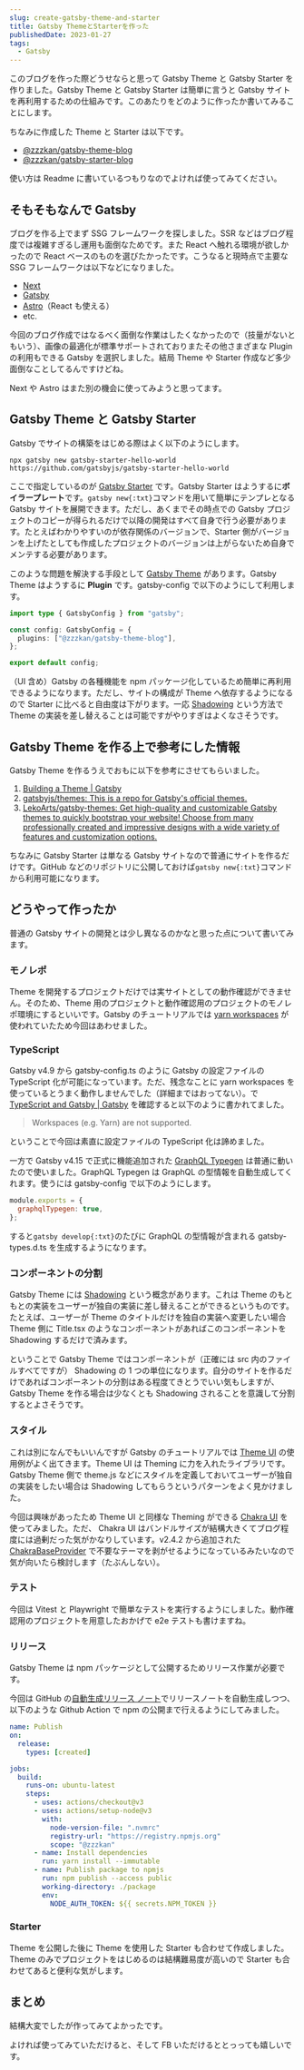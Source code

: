 ```yaml
---
slug: create-gatsby-theme-and-starter
title: Gatsby ThemeとStarterを作った
publishedDate: 2023-01-27
tags:
  - Gatsby
---
```


このブログを作った際どうせならと思って Gatsby Theme と Gatsby Starter を作りました。Gatsby Theme と Gatsby Starter は簡単に言うと Gatsby サイトを再利用するための仕組みです。このあたりをどのように作ったか書いてみることにします。

ちなみに作成した Theme と Starter は以下です。

- [@zzzkan/gatsby-theme-blog](https://github.com/zzzkan/gatsby-theme-blog/tree/main/package#readme)
- [@zzzkan/gatsby-starter-blog](https://github.com/zzzkan/gatsby-starter-blog#readme)

使い方は Readme に書いているつもりなのでよければ使ってみてください。

## そもそもなんで Gatsby

ブログを作る上でまず SSG フレームワークを探しました。SSR などはブログ程度では複雑すぎるし運用も面倒なためです。また React へ触れる環境が欲しかったので React ベースのものを選びたかったです。こうなると現時点で主要な SSG フレームワークは以下などになりました。

- [Next](https://nextjs.org/)
- [Gatsby](https://www.gatsbyjs.com/)
- [Astro](https://astro.build/)（React も使える）
- etc.

今回のブログ作成ではなるべく面倒な作業はしたくなかったので（技量がないともいう）、画像の最適化が標準サポートされておりまたその他さまざまな Plugin の利用もできる Gatsby を選択しました。結局 Theme や Starter 作成など多少面倒なことしてるんですけどね。

Next や Astro はまた別の機会に使ってみようと思ってます。

## Gatsby Theme と Gatsby Starter

Gatsby でサイトの構築をはじめる際はよく以下のようにします。

```shell
npx gatsby new gatsby-starter-hello-world https://github.com/gatsbyjs/gatsby-starter-hello-world
```

ここで指定しているのが [Gatsby Starter](https://www.gatsbyjs.com/docs/starters/) です。Gatsby Starter はようするに**ボイラープレート**です。`gatsby new{:txt}`コマンドを用いて簡単にテンプレとなる Gatsby サイトを展開できます。ただし、あくまでその時点での Gatsby プロジェクトのコピーが得られるだけで以降の開発はすべて自身で行う必要があります。たとえばわかりやすいのが依存関係のバージョンで、Starter 側がバージョンを上げたとしても作成したプロジェクトのバージョンは上がらないため自身でメンテする必要があります。

このような問題を解決する手段として [Gatsby Theme](https://www.gatsbyjs.com/docs/themes/) があります。Gatsby Theme はようするに **Plugin** です。gatsby-config で以下のようにして利用します。

```ts
import type { GatsbyConfig } from "gatsby";

const config: GatsbyConfig = {
  plugins: ["@zzzkan/gatsby-theme-blog"],
};

export default config;
```

（UI 含め）Gatsby の各種機能を npm パッケージ化しているため簡単に再利用できるようになります。ただし、サイトの構成が Theme へ依存するようになるので Starter に比べると自由度は下がります。一応 [Shadowing](https://www.gatsbyjs.com/docs/how-to/plugins-and-themes/shadowing/) という方法で Theme の実装を差し替えることは可能ですがやりすぎはよくなさそうです。

## Gatsby Theme を作る上で参考にした情報

Gatsby Theme を作るうえでおもに以下を参考にさせてもらいました。

1. [Building a Theme | Gatsby](https://www.gatsbyjs.com/tutorial/building-a-theme/)
2. [gatsbyjs/themes: This is a repo for Gatsby's official themes.](https://github.com/gatsbyjs/themes)
3. [LekoArts/gatsby-themes: Get high-quality and customizable Gatsby themes to quickly bootstrap your website! Choose from many professionally created and impressive designs with a wide variety of features and customization options.](https://github.com/LekoArts/gatsby-themes)

ちなみに Gatsby Starter は単なる Gatsby サイトなので普通にサイトを作るだけです。GitHub などのリポジトリに公開しておけば`gatsby new{:txt}`コマンドから利用可能になります。

## どうやって作ったか

普通の Gatsby サイトの開発とは少し異なるのかなと思った点について書いてみます。

### モノレポ

Theme を開発するプロジェクトだけでは実サイトとしての動作確認ができません。そのため、Theme 用のプロジェクトと動作確認用のプロジェクトのモノレポ環境にするといいです。Gatsby のチュートリアルでは [yarn workspaces](https://classic.yarnpkg.com/lang/en/docs/workspaces/) が使われていたため今回はあわせました。

### TypeScript

Gatsby v4.9 から gatsby-config.ts のように Gatsby の設定ファイルの TypeScript 化が可能になっています。ただ、残念なことに yarn workspaces を使っているとうまく動作しませんでした（詳細まではおってない）。で [TypeScript and Gatsby | Gatsby](https://www.gatsbyjs.com/docs/how-to/custom-configuration/typescript/) を確認すると以下のように書かれてました。

> Workspaces (e.g. Yarn) are not supported.

ということで今回は素直に設定ファイルの TypeScript 化は諦めました。

一方で Gatsby v4.15 で正式に機能追加された [GraphQL Typegen](https://www.gatsbyjs.com/docs/how-to/local-development/graphql-typegen/) は普通に動いたので使いました。GraphQL Typegen は GraphQL の型情報を自動生成してくれます。使うには gatsby-config で以下のようにします。

```js
module.exports = {
  graphqlTypegen: true,
};
```

すると`gatsby develop{:txt}`のたびに GraphQL の型情報が含まれる gatsby-types.d.ts を生成するようになります。

### コンポーネントの分割

Gatsby Theme には [Shadowing](https://www.gatsbyjs.com/docs/how-to/plugins-and-themes/shadowing/) という概念があります。これは Theme のもともとの実装をユーザーが独自の実装に差し替えることができるというものです。たとえば、ユーザーが Theme のタイトルだけを独自の実装へ変更したい場合 Theme 側に Title.tsx のようなコンポーネントがあればこのコンポーネントを Shadowing するだけで済みます。

ということで Gatsby Theme ではコンポーネントが（正確には src 内のファイルすべてですが） Shadowing の 1 つの単位になります。自分のサイトを作るだけであればコンポーネントの分割はある程度てきとうでいい気もしますが、Gatsby Theme を作る場合は少なくとも Shadowing されることを意識して分割するとよさそうです。

### スタイル

これは別になんでもいいんですが Gatsby のチュートリアルでは [Theme UI](https://www.gatsbyjs.com/docs/how-to/styling/theme-ui/) の使用例がよく出てきます。Theme UI は Theming に力を入れたライブラリです。Gatsby Theme 側で theme.js などにスタイルを定義しておいてユーザーが独自の実装をしたい場合は Shadowing してもらうというパターンをよく見かけました。

今回は興味があったため Theme UI と同様な Theming ができる [Chakra UI](https://chakra-ui.com/) を使ってみました。ただ、 Chakra UI はバンドルサイズが結構大きくてブログ程度には過剰だった気がかなりしています。v2.4.2 から追加された [ChakraBaseProvider](https://chakra-ui.com/changelog/2.4.2#react-242) で不要なテーマを剥がせるようになっているみたいなので気が向いたら検討します（たぶんしない）。

### テスト

今回は Vitest と Playwright で簡単なテストを実行するようにしました。動作確認用のプロジェクトを用意したおかげで e2e テストも書けますね。

### リリース

Gatsby Theme は npm パッケージとして公開するためリリース作業が必要です。

今回は GitHub の[自動生成リリース ノート](https://docs.github.com/ja/repositories/releasing-projects-on-github/automatically-generated-release-notes)でリリースノートを自動生成しつつ、以下のような Github Action で npm の公開まで行えるようにしてみました。

```yaml
name: Publish
on:
  release:
    types: [created]

jobs:
  build:
    runs-on: ubuntu-latest
    steps:
      - uses: actions/checkout@v3
      - uses: actions/setup-node@v3
        with:
          node-version-file: ".nvmrc"
          registry-url: "https://registry.npmjs.org"
          scope: "@zzzkan"
      - name: Install dependencies
        run: yarn install --immutable
      - name: Publish package to npmjs
        run: npm publish --access public
        working-directory: ./package
        env:
          NODE_AUTH_TOKEN: ${{ secrets.NPM_TOKEN }}
```

### Starter

Theme を公開した後に Theme を使用した Starter も合わせて作成しました。Theme のみでプロジェクトをはじめるのは結構難易度が高いので Starter も合わせてあると便利な気がします。

## まとめ

結構大変でしたが作ってみてよかったです。

よければ使ってみていただけると、そして FB いただけるととっっても嬉しいです。
